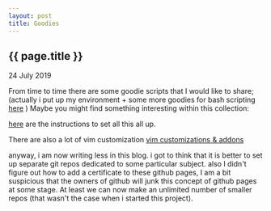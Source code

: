 ```yaml
---
layout: post
title: Goodies
---
```


{{ page.title }}
----------------

<p class="publish_date">
24 July 2019
</p>

From time to time there are some goodie scripts that I would like to share; 
(actually i put up my environment + some more goodies for bash scripting [here](https://github.com/MoserMichael/myenv) )
Maybe you might find something interesting within this collection:

[here](https://github.com/MoserMichael/myenv/blob/master/README.md) are the instructions to set all this all up.

There are also a lot of vim customization [vim customizations & addons](https://github.com/MoserMichael/myenv/blob/master/VIMENV.md)

anyway, i am now writing less in this blog. i got to think that it is better to set up separate git repos dedicated to some particular subject. also I didn't figure out how to add a certificate to these github pages, I am a bit suspicious that the owners of github will junk this concept of github pages at some stage.
At least we can now make an unlimited number of smaller repos (that wasn't the case when i started this project).

